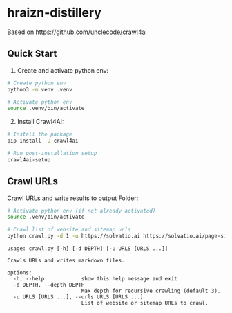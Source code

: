 # hraizn-distillery

Based on https://github.com/unclecode/crawl4ai

## Quick Start 
1. Create and activate python env:
```bash
# Create python env
python3 -m venv .venv

# Activate python env
source .venv/bin/activate
```
2. Install Crawl4AI:
```bash
# Install the package
pip install -U crawl4ai

# Run post-installation setup
crawl4ai-setup
```

## Crawl URLs
Crawl URLs and write results to output Folder:
```bash
# Activate python env (if not already activated)
source .venv/bin/activate

# Crawl list of website and sitemap urls
python crawl.py -d 1 -u https://solvatio.ai https://solvatio.ai/page-sitemap.xml
```

```
usage: crawl.py [-h] [-d DEPTH] [-u URLS [URLS ...]]

Crawls URLs and writes markdown files.

options:
  -h, --help            show this help message and exit
  -d DEPTH, --depth DEPTH
                        Max depth for recursive crawling (default 3).
  -u URLS [URLS ...], --urls URLS [URLS ...]
                        List of website or sitemap URLs to crawl.
```
